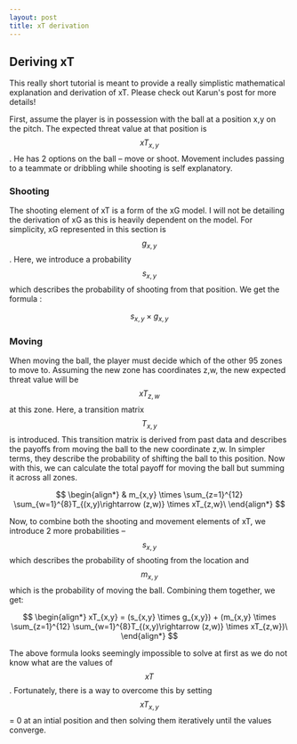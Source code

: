 ```yaml
---
layout: post
title: xT derivation
---
```


## Deriving xT
This really short tutorial is meant to provide a really simplistic mathematical explanation and derivation of xT. Please check out Karun's post for more details!

First, assume the player is in possession with the ball at a position x,y on the pitch. The expected threat value at that position is $$xT_{x,y}$$. He has 2 options on the ball – move or shoot. Movement includes passing to a teammate or dribbling while shooting is self explanatory. 

### Shooting
The shooting element of xT is a form of the xG model. I will not be detailing the derivation of xG as this is heavily dependent on the model. For simplicity, xG represented in this section is $$g_{x,y}$$. Here, we introduce a probability $$s_{x,y}$$ which describes the probability of shooting from that position. We get the formula :

$$s_{x,y} \times g_{x,y}$$

### Moving
When moving the ball, the player must decide which of the other 95 zones to move to. Assuming the new zone has coordinates z,w, the new expected threat value will be $$xT_{z,w}$$ at this zone. Here, a transition matrix $$T_{x,y}$$ is introduced.  This transition matrix is derived from past data and describes the payoffs from moving the ball to the new coordinate z,w. In simpler terms, they describe the probability of shifting the ball to this position. Now with this, we can calculate the total payoff for moving the ball but summing it across all zones.

$$
\begin{align*}
  & m_{x,y} \times \sum_{z=1}^{12} \sum_{w=1}^{8}T_{(x,y)\rightarrow (z,w)} \times xT_{z,w}\
\end{align*}
$$

 Now, to combine both the shooting and movement elements of xT, we introduce 2 more probabilities – $$s_{x,y}$$ which describes the probability of shooting from the location and $$m_{x,y}$$ which is the probability of moving the ball. Combining them together, we get:

 $$
 \begin{align*}
  xT_{x,y} = (s_{x,y} \times g_{x,y}) + (m_{x,y} \times \sum_{z=1}^{12} \sum_{w=1}^{8}T_{(x,y)\rightarrow (z,w)} \times xT_{z,w})\
\end{align*}
$$

The above formula looks seemingly impossible to solve at first as we do not know what are the values of $$xT$$. Fortunately, there is a way to overcome this by setting $$xT_{x,y}$$ = 0 at an intial position and then solving them iteratively until the values converge.
